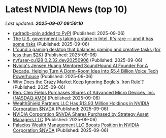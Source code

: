 # Latest NVIDIA News (top 10)
_Last updated: **2025-09-07 09:59:10**_

- [rudradb-opin added to PyPI](https://pypi.org/project/rudradb-opin/) (Published: 2025-09-06)
- [The U.S. government is taking a stake in Intel. It's rare — and it has some risks](https://www.npr.org/2025/09/06/nx-s1-5530190/government-stake-intel-ai-competition-china) (Published: 2025-09-06)
- [I found a gaming desktop that balances gaming and creative tasks (for less than $2K)](https://www.zdnet.com/article/i-found-a-gaming-desktop-that-balances-gaming-and-creative-tasks-for-less-than-2k/) (Published: 2025-09-06)
- [nvfuser-cu128 0.2.32.dev20250906](https://pypi.org/project/nvfuser-cu128/0.2.32.dev20250906/) (Published: 2025-09-06)
- [Nvidia's Jensen Huang Mentored SoundHound AI Founder For A Decade, Helping Turn A Dorm-Room Idea Into $5.4 Billion Voice Tech Powerhouse](https://biztoc.com/x/96434ae00e785392) (Published: 2025-09-06)
- [Why Does the Crazy Market Keep Ignoring Bogle's 'Iron Rule'?](https://biztoc.com/x/d222c50e5db4e855) (Published: 2025-09-06)
- [Rep. Cleo Fields Purchases Shares of Advanced Micro Devices, Inc. (NASDAQ:AMD)](https://www.etfdailynews.com/2025/09/06/rep-cleo-fields-purchases-shares-of-advanced-micro-devices-inc-nasdaqamd/) (Published: 2025-09-06)
- [WealthShield Partners LLC Has $13.93 Million Holdings in NVIDIA Corporation $NVDA](https://www.etfdailynews.com/2025/09/06/wealthshield-partners-llc-has-13-93-million-holdings-in-nvidia-corporation-nvda/) (Published: 2025-09-06)
- [NVIDIA Corporation $NVDA Shares Purchased by Strategy Asset Managers LLC](https://www.etfdailynews.com/2025/09/06/nvidia-corporation-nvda-shares-purchased-by-strategy-asset-managers-llc/) (Published: 2025-09-06)
- [Palacios Wealth Management LLC Boosts Position in NVIDIA Corporation $NVDA](https://www.etfdailynews.com/2025/09/06/palacios-wealth-management-llc-boosts-position-in-nvidia-corporation-nvda/) (Published: 2025-09-06)
